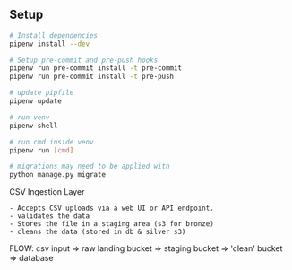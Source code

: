 ## Setup
```sh
# Install dependencies
pipenv install --dev

# Setup pre-commit and pre-push hooks
pipenv run pre-commit install -t pre-commit
pipenv run pre-commit install -t pre-push

# update pipfile
pipenv update

# run venv 
pipenv shell

# run cmd inside venv
pipenv run [cmd]

# migrations may need to be applied with
python manage.py migrate
```

CSV Ingestion Layer

    - Accepts CSV uploads via a web UI or API endpoint.
    - validates the data
    - Stores the file in a staging area (s3 for bronze)
    - cleans the data (stored in db & silver s3)


FLOW:
csv input => raw landing bucket => staging bucket => 'clean' bucket  => database
